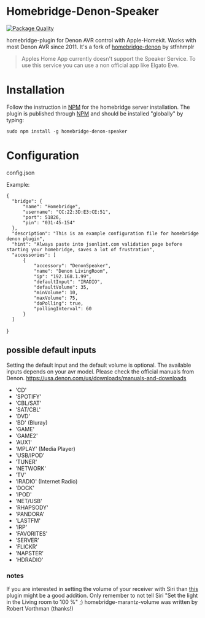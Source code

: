 # Homebridge-Denon-Speaker
[![Package Quality](http://npm.packagequality.com/shield/homebridge-denon-speaker.svg)](http://packagequality.com/#?package=homebridge-denon-speaker)

homebridge-plugin for Denon AVR control with Apple-Homekit. Works with most Denon AVR since 2011.
It's a fork of [homebridge-denon](https://www.npmjs.com/package/homebridge-denon) by stfnhmplr

> Apples Home App currently doesn't support the Speaker Service. To use this service you can use a non official app like Elgato Eve.

# Installation
Follow the instruction in [NPM](https://www.npmjs.com/package/homebridge) for the homebridge server installation. The plugin is published through [NPM](https://www.npmjs.com/package/homebridge-denon-speaker) and should be installed "globally" by typing:

    sudo npm install -g homebridge-denon-speaker

# Configuration

config.json

Example:

    {
      "bridge": {
          "name": "Homebridge",
          "username": "CC:22:3D:E3:CE:51",
          "port": 51826,
          "pin": "031-45-154"
      },
      "description": "This is an example configuration file for homebridge denon plugin",
      "hint": "Always paste into jsonlint.com validation page before starting your homebridge, saves a lot of frustration",
      "accessories": [
          {
              "accessory": "DenonSpeaker",
              "name": "Denon LivingRoom",
              "ip": "192.168.1.99",
              "defaultInput": "IRADIO",
              "defaultVolume": 35,
              "minVolume": 10,
              "maxVolume": 75,
              "doPolling": true,
              "pollingInterval": 60
          }
      ]
  }

## possible default inputs
Setting the default input and the default volume is optional. The available inputs depends on your avr model. Please check the official manuals from Denon. https://usa.denon.com/us/downloads/manuals-and-downloads

- 'CD'
- 'SPOTIFY'
- 'CBL/SAT'
- 'SAT/CBL'
- 'DVD'
- 'BD' (Bluray)
- 'GAME'
- 'GAME2'
- 'AUX1'
- 'MPLAY' (Media Player)
- 'USB/IPOD'
- 'TUNER'
- 'NETWORK'
- 'TV'
- 'IRADIO' (Internet Radio)
- 'DOCK'
- 'IPOD'
- 'NET/USB'
- 'RHAPSODY'
- 'PANDORA'
- 'LASTFM'
- 'IRP'
- 'FAVORITES'
- 'SERVER'
- 'FLICKR'
- 'NAPSTER'
- 'HDRADIO'



### notes
If you are interested in setting the volume of your receiver with Siri than [this](https://github.com/robertvorthman/homebridge-marantz-volume) plugin might be a good addition. Only remember to not tell Siri "Set the light in the Living room to 100 %" ;)
homebridge-marantz-volume was written by Robert Vorthman (thanks!)
